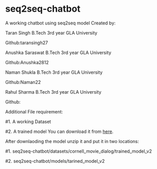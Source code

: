 # seq2seq-chatbot
A working chatbot using seq2seq model
Created by:

Taran Singh B.Tech 3rd year GLA University

Github:taransingh27

Anushka Saraswat B.Tech 3rd year GLA University

Github:Anushka2812

Naman Shukla B.Tech 3rd year GLA University

Github:Naman22

Rahul Sharma B.Tech 3rd year GLA University 

Github:

Additional File requirement:

#1. A working Dataset 

#2. A trained model You can download it from [here](https://drive.google.com/uc?id=1y1b1vXeSti5lpBACNdYlo8HbVJDUO3ir&export=download).

After downlaoding the model unzip it and put it in two locations:

#1. seq2seq-chatbot/datasets/cornell_movie_dialog/trained_model_v2

#2. seq2seq-chatbot/models/tarined_model_v2
